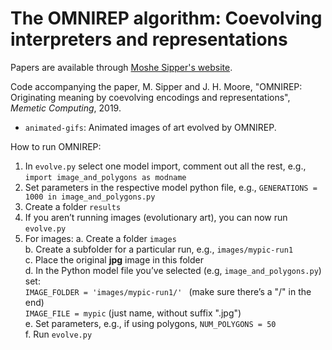 # The OMNIREP algorithm: Coevolving interpreters and representations

Papers are available through [Moshe Sipper's website](http://www.moshesipper.com/).

Code accompanying the paper, M. Sipper and J. H. Moore, "OMNIREP: Originating meaning by coevolving encodings and representations", *Memetic Computing*, 2019.

* `animated-gifs`: Animated images of art evolved by OMNIREP. 

How to run OMNIREP:
1. In `evolve.py` select one model import, comment out all the rest, e.g., `import image_and_polygons as modname`     
2. Set parameters in the respective model python file, e.g., `GENERATIONS = 1000 in image_and_polygons.py`     
3. Create a folder `results`    
4. If you aren’t running images (evolutionary art), you can now run `evolve.py`    
5. For images:
  a. Create a folder `images`   
  b. Create a subfolder for a particular run, e.g., `images/mypic-run1`     
  c. Place the original **jpg** image in this folder    
  d. In the Python model file you’ve selected (e.g, `image_and_polygons.py`) set:      
     `IMAGE_FOLDER = 'images/mypic-run1/' ` (make sure there’s a "/" in the end)    
     `IMAGE_FILE = mypic` (just name, without suffix ".jpg")     
  e. Set parameters, e.g., if using polygons, `NUM_POLYGONS = 50`     
  f. Run `evolve.py`    

